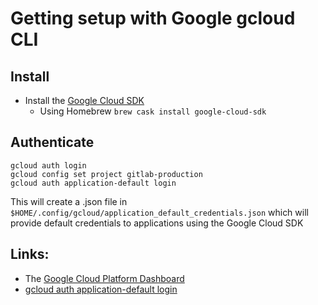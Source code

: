 # Getting setup with Google gcloud CLI

## Install

- Install the [Google Cloud SDK](https://cloud.google.com/sdk/docs/)
  - Using Homebrew `brew cask install google-cloud-sdk`

## Authenticate

```
gcloud auth login
gcloud config set project gitlab-production
gcloud auth application-default login
```

This will create a .json file in `$HOME/.config/gcloud/application_default_credentials.json`
which will provide default credentials to applications using the Google Cloud SDK

## Links:

- The [Google Cloud Platform Dashboard](https://console.cloud.google.com/home)
- [gcloud auth application-default login](https://cloud.google.com/sdk/gcloud/reference/auth/application-default/login)
